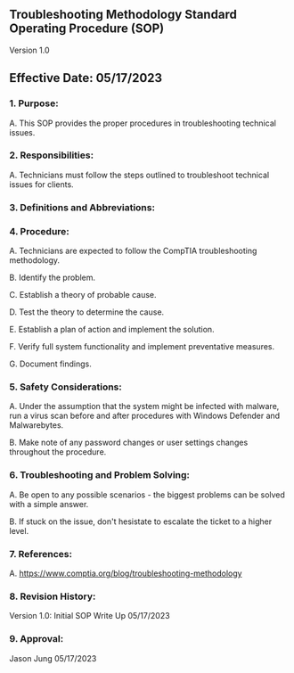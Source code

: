 ## Troubleshooting Methodology Standard Operating Procedure (SOP)

Version 1.0

## Effective Date: 05/17/2023

### 1. Purpose:

   A. This SOP provides the proper procedures in troubleshooting technical issues.

### 2. Responsibilities:

   A. Technicians must follow the steps outlined to troubleshoot technical issues for clients.

### 3. Definitions and Abbreviations:

   
   
### 4. Procedure:

   A. Technicians are expected to follow the CompTIA troubleshooting methodology.

   B. Identify the problem.

   C. Establish a theory of probable cause.

   D. Test the theory to determine the cause.

   E. Establish a plan of action and implement the solution.

   F. Verify full system functionality and implement preventative measures.

   G. Document findings.
   
### 5. Safety Considerations:

   A. Under the assumption that the system might be infected with malware, run a virus scan before and after procedures with Windows Defender and Malwarebytes.

   B. Make note of any password changes or user settings changes throughout the procedure.
   
### 6. Troubleshooting and Problem Solving:

   A. Be open to any possible scenarios - the biggest problems can be solved with a simple answer.

   B. If stuck on the issue, don't hesistate to escalate the ticket to a higher level.
   
### 7. References:

   A. https://www.comptia.org/blog/troubleshooting-methodology
     
### 8. Revision History:

   Version 1.0: Initial SOP Write Up 05/17/2023
   
### 9. Approval:

   Jason Jung 05/17/2023
